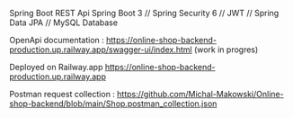 Spring Boot REST Api
Spring Boot 3  //  Spring Security 6  //  JWT  //  Spring Data JPA  //  MySQL Database

OpenApi documentation : https://online-shop-backend-production.up.railway.app/swagger-ui/index.html (work in progres)

Deployed on Railway.app https://online-shop-backend-production.up.railway.app

Postman request collection : https://github.com/Michal-Makowski/Online-shop-backend/blob/main/Shop.postman_collection.json
